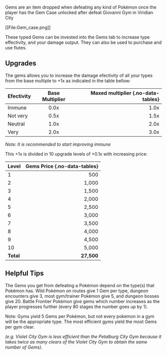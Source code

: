 Gems are an item dropped when defeating any kind of Pokémon once the player has the Gem Case unlocked after defeat Giovanni Gym in Viridian City

[[File:Gem_case.png]]

These typed Gems can be invested into the Gems tab to increase type effectivity, and your damage output. They can also be used to purchase and use flutes.

## Upgrades

The gems allows you to increase the damage efectivity of all your types from the base multiple to +1x as indicated in the table bellow:

Efectivity | Base Multiplier | Maxed multiplier {.no-data-tables}
:--- | :---: | ---:
Immune | 0.0x | 1.0x
Not very | 0.5x | 1.5x
Neutral | 1.0x | 2.0x
Very | 2.0x | 3.0x
*Note: It is recommended to start improving immune*

This +1x is divided in 10 upgrade levels of +0.1x with increasing price:

Level | Gems Price {.no-data-tables}
:--- | ---:
1 | 500
2 | 1,000
3 | 1,500
4 | 2,000
5 | 2,500
6 | 3,000
7 | 3,500
8 | 4,000
9 | 4,500
10 | 5,000
**Total** | **27,500**

## Helpful Tips

The Gems you get from defeating a Pokémon depend on the type(s) that Pokémon has. Wild Pokémon on routes give 1 Gem per type, dungeon encounters give 3, most gym/trainer Pokémon give 5, and dungeon bosses give 20. Battle Frontier Pokémon give gems which number increases as the player progresses further (every 80 stages the number goes up by 1).

Note: Gyms yield 5 Gems per Pokémon, but not every pokemon in a gym will be the appropriate type. The most efficient gyms yield the most Gems per gym clear.

*(e.g. Violet City Gym is less efficient than the Petalburg City Gym because it takes twice as many clears of the Violet City Gym to obtain the same number of Gems).*
